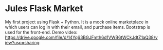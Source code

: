 # Jules Flask Market
My first project using Flask + Python. It is a mock online marketplace in which users can log in with their email, and purchase items. Bootstrap is used for the front-end.
Demo video: https://drive.google.com/file/d/14Yq63BGJFmth6d1VWB6tWCkJdtZ1aQ38/view?usp=sharing
